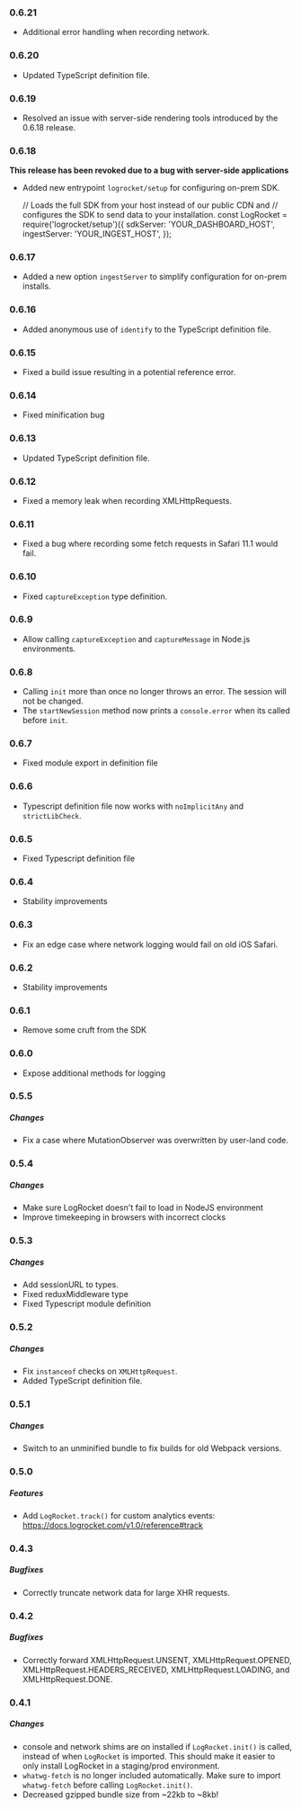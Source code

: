 ### 0.6.21
* Additional error handling when recording network.

### 0.6.20
* Updated TypeScript definition file.

### 0.6.19
* Resolved an issue with server-side rendering tools introduced by the 0.6.18 release.

### 0.6.18
**This release has been revoked due to a bug with server-side applications**

* Added new entrypoint `logrocket/setup` for configuring on-prem SDK.

    // Loads the full SDK from your host instead of our public CDN and
    // configures the SDK to send data to your installation.
    const LogRocket = require('logrocket/setup')({
      sdkServer: 'YOUR_DASHBOARD_HOST',
      ingestServer: 'YOUR_INGEST_HOST',
    });

### 0.6.17
* Added a new option `ingestServer` to simplify configuration for on-prem installs.

### 0.6.16
* Added anonymous use of `identify` to the TypeScript definition file.

### 0.6.15
* Fixed a build issue resulting in a potential reference error.

### 0.6.14
* Fixed minification bug

### 0.6.13
* Updated TypeScript definition file.

### 0.6.12
* Fixed a memory leak when recording XMLHttpRequests.

### 0.6.11
* Fixed a bug where recording some fetch requests in Safari 11.1 would fail.

### 0.6.10
* Fixed `captureException` type definition.

### 0.6.9
* Allow calling `captureException` and `captureMessage` in Node.js environments.

### 0.6.8
* Calling `init` more than once no longer throws an error. The session will not be changed.
* The `startNewSession` method now prints a `console.error` when its called before `init`.

### 0.6.7
* Fixed module export in definition file

### 0.6.6
* Typescript definition file now works with `noImplicitAny` and `strictLibCheck`.

### 0.6.5
* Fixed Typescript definition file

### 0.6.4

* Stability improvements

### 0.6.3

* Fix an edge case where network logging would fail on old iOS Safari.

### 0.6.2

* Stability improvements

### 0.6.1

* Remove some cruft from the SDK

### 0.6.0

* Expose additional methods for logging

### 0.5.5

##### Changes

* Fix a case where MutationObserver was overwritten by user-land code.

### 0.5.4

##### Changes

* Make sure LogRocket doesn't fail to load in NodeJS environment
* Improve timekeeping in browsers with incorrect clocks

### 0.5.3

##### Changes

* Add sessionURL to types.
* Fixed reduxMiddleware type
* Fixed Typescript module definition

### 0.5.2

##### Changes

* Fix `instanceof` checks on `XMLHttpRequest`.
* Added TypeScript definition file.

### 0.5.1

##### Changes

* Switch to an unminified bundle to fix builds for old Webpack versions.

### 0.5.0

##### Features

* Add `LogRocket.track()` for custom analytics events: https://docs.logrocket.com/v1.0/reference#track

### 0.4.3

##### Bugfixes

* Correctly truncate network data for large XHR requests.

### 0.4.2

##### Bugfixes

* Correctly forward XMLHttpRequest.UNSENT, XMLHttpRequest.OPENED, XMLHttpRequest.HEADERS_RECEIVED, XMLHttpRequest.LOADING, and XMLHttpRequest.DONE.

### 0.4.1

##### Changes

* console and network shims are on installed if `LogRocket.init()` is called, instead of when
`LogRocket` is imported. This should make it easier to only install LogRocket in a staging/prod
environment.
* `whatwg-fetch` is no longer included automatically. Make sure to import `whatwg-fetch` before calling `LogRocket.init()`.
* Decreased gzipped bundle size from ~22kb to ~8kb!

